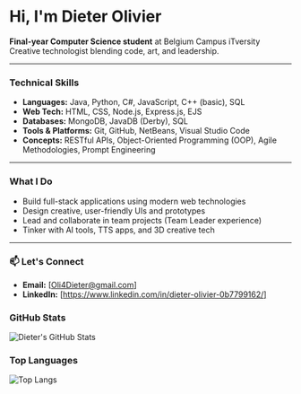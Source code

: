 # Hi, I'm Dieter Olivier

**Final-year Computer Science student** at Belgium Campus iTversity  
Creative technologist blending code, art, and leadership.

---

### Technical Skills
- **Languages:** Java, Python, C#, JavaScript, C++ (basic), SQL
- **Web Tech:** HTML, CSS, Node.js, Express.js, EJS
- **Databases:** MongoDB, JavaDB (Derby), SQL
- **Tools & Platforms:** Git, GitHub, NetBeans, Visual Studio Code
- **Concepts:** RESTful APIs, Object-Oriented Programming (OOP), Agile Methodologies, Prompt Engineering

---

### What I Do
- Build full-stack applications using modern web technologies
- Design creative, user-friendly UIs and prototypes
- Lead and collaborate in team projects (Team Leader experience)
- Tinker with AI tools, TTS apps, and 3D creative tech

---

### 📫 Let's Connect
- **Email:** [Oli4Dieter@gmail.com]
- **LinkedIn:** [https://www.linkedin.com/in/dieter-olivier-0b7799162/]

### GitHub Stats
![Dieter's GitHub Stats](https://github-readme-stats.vercel.app/api?username=DOli4&show_icons=true&theme=tokyonight)

### Top Languages
![Top Langs](https://github-readme-stats.vercel.app/api/top-langs/?username=DOli4&layout=compact&theme=tokyonight)
